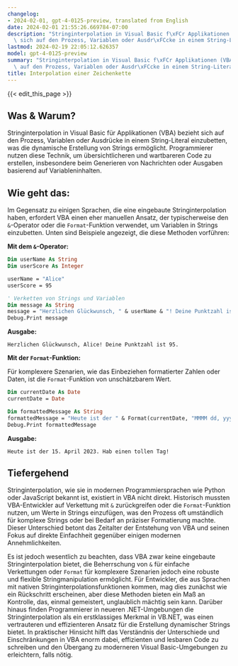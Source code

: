 ```yaml
---
changelog:
- 2024-02-01, gpt-4-0125-preview, translated from English
date: 2024-02-01 21:55:26.669784-07:00
description: "Stringinterpolation in Visual Basic f\xFCr Applikationen (VBA) bezieht\
  \ sich auf den Prozess, Variablen oder Ausdr\xFCcke in einem String-Literal einzubetten,\u2026"
lastmod: 2024-02-19 22:05:12.626357
model: gpt-4-0125-preview
summary: "Stringinterpolation in Visual Basic f\xFCr Applikationen (VBA) bezieht sich\
  \ auf den Prozess, Variablen oder Ausdr\xFCcke in einem String-Literal einzubetten,\u2026"
title: Interpolation einer Zeichenkette
---
```


{{< edit_this_page >}}

## Was & Warum?

Stringinterpolation in Visual Basic für Applikationen (VBA) bezieht sich auf den Prozess, Variablen oder Ausdrücke in einem String-Literal einzubetten, was die dynamische Erstellung von Strings ermöglicht. Programmierer nutzen diese Technik, um übersichtlicheren und wartbareren Code zu erstellen, insbesondere beim Generieren von Nachrichten oder Ausgaben basierend auf Variableninhalten.

## Wie geht das:

Im Gegensatz zu einigen Sprachen, die eine eingebaute Stringinterpolation haben, erfordert VBA einen eher manuellen Ansatz, der typischerweise den `&`-Operator oder die `Format`-Funktion verwendet, um Variablen in Strings einzubetten. Unten sind Beispiele angezeigt, die diese Methoden vorführen:

**Mit dem `&`-Operator:**

```vb
Dim userName As String
Dim userScore As Integer

userName = "Alice"
userScore = 95

' Verketten von Strings und Variablen
Dim message As String
message = "Herzlichen Glückwunsch, " & userName & "! Deine Punktzahl ist " & userScore & "."
Debug.Print message
```
**Ausgabe:**
```
Herzlichen Glückwunsch, Alice! Deine Punktzahl ist 95.
```

**Mit der `Format`-Funktion:**

Für komplexere Szenarien, wie das Einbeziehen formatierter Zahlen oder Daten, ist die `Format`-Funktion von unschätzbarem Wert.

```vb
Dim currentDate As Date
currentDate = Date

Dim formattedMessage As String
formattedMessage = "Heute ist der " & Format(currentDate, "MMMM dd, yyyy") & ". Hab einen tollen Tag!"
Debug.Print formattedMessage
```

**Ausgabe:**
```
Heute ist der 15. April 2023. Hab einen tollen Tag!
```

## Tiefergehend

Stringinterpolation, wie sie in modernen Programmiersprachen wie Python oder JavaScript bekannt ist, existiert in VBA nicht direkt. Historisch mussten VBA-Entwickler auf Verkettung mit `&` zurückgreifen oder die `Format`-Funktion nutzen, um Werte in Strings einzufügen, was den Prozess oft umständlich für komplexe Strings oder bei Bedarf an präziser Formatierung machte. Dieser Unterschied betont das Zeitalter der Entstehung von VBA und seinen Fokus auf direkte Einfachheit gegenüber einigen modernen Annehmlichkeiten.

Es ist jedoch wesentlich zu beachten, dass VBA zwar keine eingebaute Stringinterpolation bietet, die Beherrschung von `&` für einfache Verkettungen oder `Format` für komplexere Szenarien jedoch eine robuste und flexible Stringmanipulation ermöglicht. Für Entwickler, die aus Sprachen mit nativen Stringinterpolationsfunktionen kommen, mag dies zunächst wie ein Rückschritt erscheinen, aber diese Methoden bieten ein Maß an Kontrolle, das, einmal gemeistert, unglaublich mächtig sein kann. Darüber hinaus finden Programmierer in neueren .NET-Umgebungen die Stringinterpolation als ein erstklassiges Merkmal in VB.NET, was einen vertrauteren und effizienteren Ansatz für die Erstellung dynamischer Strings bietet. In praktischer Hinsicht hilft das Verständnis der Unterschiede und Einschränkungen in VBA enorm dabei, effizienten und lesbaren Code zu schreiben und den Übergang zu moderneren Visual Basic-Umgebungen zu erleichtern, falls nötig.
